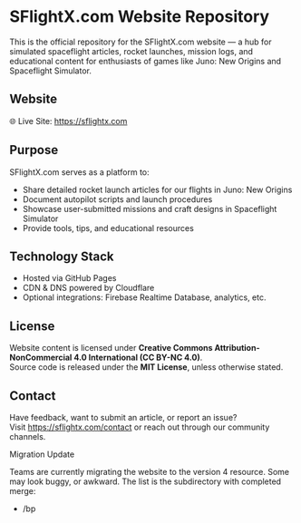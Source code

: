 SFlightX.com Website Repository
===============================

This is the official repository for the SFlightX.com website — a hub for simulated spaceflight articles, rocket launches, mission logs, and educational content for enthusiasts of games like Juno: New Origins and Spaceflight Simulator.

Website
-------

🌐 Live Site: https://sflightx.com

Purpose
-------

SFlightX.com serves as a platform to:

- Share detailed rocket launch articles for our flights in Juno: New Origins
- Document autopilot scripts and launch procedures
- Showcase user-submitted missions and craft designs in Spaceflight Simulator
- Provide tools, tips, and educational resources

Technology Stack
----------------

- Hosted via GitHub Pages
- CDN & DNS powered by Cloudflare
- Optional integrations: Firebase Realtime Database, analytics, etc.

License
-------

Website content is licensed under **Creative Commons Attribution-NonCommercial 4.0 International (CC BY-NC 4.0)**.  
Source code is released under the **MIT License**, unless otherwise stated.

Contact
-------

Have feedback, want to submit an article, or report an issue?  
Visit https://sflightx.com/contact or reach out through our community channels.

Migration Update

Teams are currently migrating the website to the version 4 resource. Some may look buggy, or awkward. The list is the subdirectory with completed merge:

- /bp

